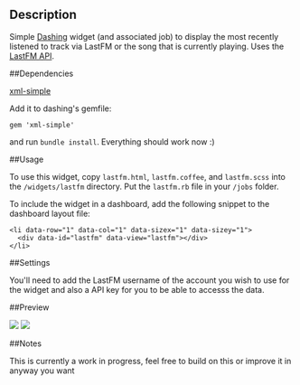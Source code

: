 ## Description

Simple [Dashing](http://shopify.github.com/dashing) widget (and associated job) to display the most recently listened to track via LastFM or the song that is currently playing. Uses the [LastFM API](http://www.last.fm/api).

##Dependencies

[xml-simple](http://rubygems.org/gems/xml-simple)

Add it to dashing's gemfile:

    gem 'xml-simple'
    
and run `bundle install`. Everything should work now :)

##Usage

To use this widget, copy `lastfm.html`, `lastfm.coffee`, and `lastfm.scss` into the `/widgets/lastfm` directory. Put the `lastfm.rb` file in your `/jobs` folder.

To include the widget in a dashboard, add the following snippet to the dashboard layout file:

    <li data-row="1" data-col="1" data-sizex="1" data-sizey="1">
      <div data-id="lastfm" data-view="lastfm"></div>
    </li>
    
##Settings

You'll need to add the LastFM username of the account you wish to use for the widget and also a API key for you to be able to accesss the data.

##Preview

![](http://f.cl.ly/items/0L0y472Y3P1K0t0z1E0s/NowPlaying.jpg)
![](http://f.cl.ly/items/0g2p2p0I3U3r2m2V0Y0Z/LastPlayed.jpg)

##Notes

This is currently a work in progress, feel free to build on this or improve it in anyway you want